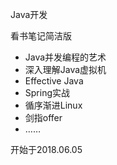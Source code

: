 Java开发

看书笔记简洁版

* Java并发编程的艺术
* 深入理解Java虚拟机
* Effective Java
* Spring实战
* 循序渐进Linux
* 剑指offer
* ……

开始于2018.06.05

